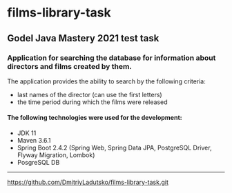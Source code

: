 # films-library-task

## Godel Java Mastery 2021 test task

### Application for searching the database for information about directors and films created by them.

The application provides the ability to search by the following criteria:
- last names of the director (can use the first letters)
- the time period during which the films were released

#### The following technologies were used for the development:
- JDK 11
- Maven 3.6.1
- Spring Boot 2.4.2 (Spring Web, Spring Data JPA, PostgreSQL Driver, Flyway Migration, Lombok)
- PosgreSQL DB
________________________

https://github.com/DmitriyLadutsko/films-library-task.git
